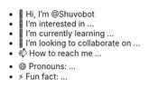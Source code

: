 - 👋 Hi, I’m @Shuvobot
- 👀 I’m interested in ...
- 🌱 I’m currently learning ...
- 💞️ I’m looking to collaborate on ...
- 📫 How to reach me ...
- 😄 Pronouns: ...
- ⚡ Fun fact: ...

<!---
Shuvobot/Shuvobot is a ✨ special ✨ repository because its `README.md` (this file) appears on your GitHub profile.
You can click the Preview link to take a look at your changes.
--->
